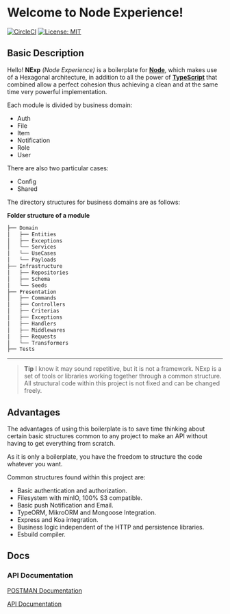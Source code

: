 # Welcome to Node Experience!

[![CircleCI](https://circleci.com/gh/DigiChanges/node-experience/tree/master.svg?style=svg)](https://circleci.com/gh/DigiChanges/node-experience/tree/master)
[![License: MIT](https://img.shields.io/badge/License-MIT-yellow.svg?style=flat-square)](https://github.com/DigiChanges/node-experience/blob/master/LICENSE)

## Basic Description
Hello! **NExp** *(Node Experience)* is a boilerplate for [**Node**](https://nodejs.org/en/), which makes use of a Hexagonal architecture, in addition to all the power of [**TypeScript**](https://www.typescriptlang.org/) that combined allow a perfect cohesion thus achieving a clean and at the same time very powerful implementation.

Each module is divided by business domain:

- Auth
- File
- Item
- Notification
- Role
- User

There are also two particular cases:

- Config
- Shared

The directory structures for business domains are as follows: 

**Folder structure of a module**

```sh 
├── Domain
│   ├── Entities
│   ├── Exceptions
│   └── Services
│   └── UseCases
│   └── Payloads
├── Infrastructure
│   ├── Repositories
│   ├── Schema
│   └── Seeds
├── Presentation
│   ├── Commands
│   ├── Controllers
│   ├── Criterias
│   ├── Exceptions
│   ├── Handlers
│   ├── Middlewares
│   ├── Requests
│   └── Transformers
├── Tests
 ```

---

> **Tip** I know it may sound repetitive, but it is not a framework. NExp is a set of tools or libraries working together through a common structure. All structural code within this project is not fixed and can be changed freely.

## Advantages

The advantages of using this boilerplate is to save time thinking about certain basic structures common to any project to make an API without having to get everything from scratch. 

As it is only a boilerplate, you have the freedom to structure the code whatever you want.

Common structures found within this project are: 

- Basic authentication and authorization.
- Filesystem with minIO, 100% S3 compatible.
- Basic push Notification and Email.
- TypeORM, MikroORM and Mongoose Integration.
- Express and Koa integration.
- Business logic independent of the HTTP and persistence libraries. 
- Esbuild compiler. 

## Docs

### API Documentation

[POSTMAN Documentation](https://documenter.getpostman.com/view/10426172/Tz5je15Z)

[API Documentation](/docs_old/api/node-experience)
